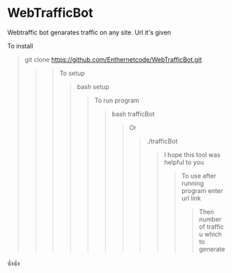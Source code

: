 # WebTrafficBot
Webtraffic bot genarates traffic on any site. Url it's given

To install
>git clone https://github.com/Enthernetcode/WebTrafficBot.git
>>
>>>To setup
>>>>bash setup
>>>>>To run program
>>>>>>bash trafficBot
>>>>>>>Or
>>>>>>>>./trafficBot
>>>>>>>>>I hope this tool was helpful to you
>>>>>>>>>>To use after running program enter url link
>>>>>>>>>>>Then number of traffic u which to generate

👍👍
